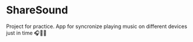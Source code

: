 # ShareSound
Project for practice. App for syncronize playing music on different devices just in time 🎧📡📲
